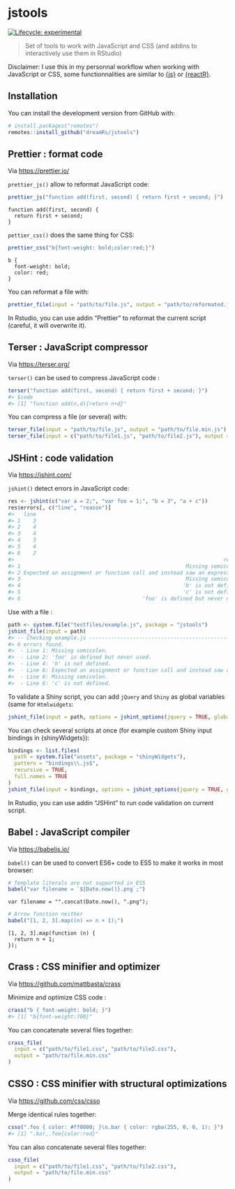 
<!-- README.md is generated from README.Rmd. Please edit that file -->

# jstools

<!-- badges: start -->

[![Lifecycle:
experimental](https://img.shields.io/badge/lifecycle-experimental-orange.svg)](https://www.tidyverse.org/lifecycle/#experimental)
<!-- badges: end -->

> Set of tools to work with JavaScript and CSS (and addins to
> interactively use them in RStudio)

Disclaimer: I use this in my personnal workflow when working with
JavaScript or CSS, some functionnalities are similar to
[{js}](https://github.com/jeroen/js) or
[{reactR}](https://github.com/react-R/reactR).

## Installation

You can install the development version from GitHub with:

``` r
# install.packages("remotes")
remotes::install_github("dreamRs/jstools")
```

## Prettier : format code

Via <https://prettier.io/>

`prettier_js()` allow to reformat JavaScript code:

``` r
prettier_js("function add(first, second) { return first + second; }")
```

    function add(first, second) {
      return first + second;
    }

`pettier_css()` does the same thing for CSS:

``` r
prettier_css("b{font-weight: bold;color:red;}")
```

    b {
      font-weight: bold;
      color: red;
    }

You can reformat a file with:

``` r
prettier_file(input = "path/to/file.js", output = "path/to/reformated.js")
```

In Rstudio, you can use addin “Prettier” to reformat the current script
(careful, it will overwrite it).

## Terser : JavaScript compressor

Via <https://terser.org/>

`terser()` can be used to compress JavaScript code :

``` r
terser("function add(first, second) { return first + second; }")
#> $code
#> [1] "function add(n,d){return n+d}"
```

You can compress a file (or several) with:

``` r
terser_file(input = "path/to/file.js", output = "path/to/file.min.js")
terser_file(input = c("path/to/file1.js", "path/to/file2.js"), output = "path/to/file.min.js")
```

## JSHint : code validation

Via <https://jshint.com/>

`jshint()` detect errors in JavaScript code:

``` r
res <- jshint(c("var a = 2;", "var foo = 1;", "b = 3", "a + c"))
res$errors[, c("line", "reason")]
#>   line
#> 1    3
#> 2    4
#> 3    4
#> 4    3
#> 5    4
#> 6    2
#>                                                                   reason
#> 1                                                     Missing semicolon.
#> 2 Expected an assignment or function call and instead saw an expression.
#> 3                                                     Missing semicolon.
#> 4                                                    'b' is not defined.
#> 5                                                    'c' is not defined.
#> 6                                       'foo' is defined but never used.
```

Use with a file :

``` r
path <- system.file("testfiles/example.js", package = "jstools")
jshint_file(input = path)
#> -- Checking example.js --------------------------------------------------------- 
#> 6 errors found. 
#>  - Line 1: Missing semicolon. 
#>  - Line 2: 'foo' is defined but never used. 
#>  - Line 4: 'b' is not defined. 
#>  - Line 6: Expected an assignment or function call and instead saw an expression. 
#>  - Line 6: Missing semicolon. 
#>  - Line 6: 'c' is not defined.
```

To validate a Shiny script, you can add `jQuery` and `Shiny` as global
variables (same for `Htmlwidgets`:

``` r
jshint_file(input = path, options = jshint_options(jquery = TRUE, globals = list("Shiny")))
```

You can check several scripts at once (for example custom Shiny input
bindings in {shinyWidgets}):

``` r
bindings <- list.files(
  path = system.file("assets", package = "shinyWidgets"), 
  pattern = "bindings\\.js$",
  recursive = TRUE, 
  full.names = TRUE
)
jshint_file(input = bindings, options = jshint_options(jquery = TRUE, globals = list("Shiny")))
```

In Rstudio, you can use addin “JSHint” to run code validation on current
script.

## Babel : JavaScript compiler

Via <https://babeljs.io/>

`babel()` can be used to convert ES6+ code to ES5 to make it works in
most browser:

``` r
# Template literals are not supported in ES5
babel("var filename = `${Date.now()}.png`;")
```

    var filename = "".concat(Date.now(), ".png");

``` r
# Arrow function neither
babel("[1, 2, 3].map((n) => n + 1);")
```

    [1, 2, 3].map(function (n) {
      return n + 1;
    });

## Crass : CSS minifier and optimizer

Via <https://github.com/mattbasta/crass>

Minimize and optimize CSS code :

``` r
crass("b { font-weight: bold; }")
#> [1] "b{font-weight:700}"
```

You can concatenate several files together:

``` r
crass_file(
  input = c("path/to/file1.css", "path/to/file2.css"), 
  output = "path/to/file.min.css"
)
```

## CSSO : CSS minifier with structural optimizations

Via <https://github.com/css/csso>

Merge identical rules together:

``` r
csso(".foo { color: #ff0000; }\n.bar { color: rgba(255, 0, 0, 1); }")
#> [1] ".bar,.foo{color:red}"
```

You can also concatenate several files together:

``` r
csso_file(
  input = c("path/to/file1.css", "path/to/file2.css"), 
  output = "path/to/file.min.css"
)
```
